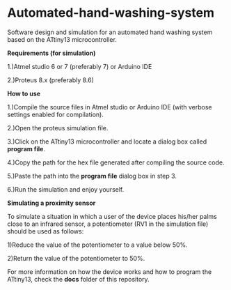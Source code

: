 # Automated-hand-washing-system

Software design and simulation for an automated hand washing system based on the ATtiny13 microcontroller.

**Requirements (for simulation)**

1.)Atmel studio 6 or 7 (preferably 7) or Arduino IDE

2.)Proteus 8.x (preferably 8.6)

**How to use**

1.)Compile the source files in Atmel studio or Arduino IDE (with verbose settings enabled for compilation).

2.)Open the proteus simulation file.

3.)Click on the ATtiny13 microcontroller and locate a dialog box called **program file**.

4.)Copy the path for the hex file generated after compiling the source code.

5.)Paste the path into the **program file** dialog box in step 3.

6.)Run the simulation and enjoy yourself.

**Simulating a proximity sensor**

To simulate a situation in which a user of the device places his/her palms close to an infrared sensor, a potentiometer (RV1 in the simulation file) should be used as follows:

1)Reduce the value of the potentiometer to a value below 50%.

2)Return the value of the potentiometer to 50%.

For more information on how the device works and how to program the ATtiny13, check the **docs** folder of this repository.
